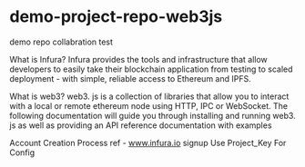 # demo-project-repo-web3js
demo repo collabration test

What is Infura? 
Infura provides the tools and infrastructure that allow developers
to easily take their blockchain application from testing to scaled 
deployment - with simple, reliable access to Ethereum and IPFS.


What is web3? 
web3. js is a collection of libraries that allow you to interact with
a local or remote ethereum node using HTTP, IPC or WebSocket. 
The following documentation will guide you through installing and running web3.
js as well as providing an API reference documentation with examples


Account Creation Process
ref - www.infura.io
signup
Use Project_Key For Config
